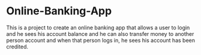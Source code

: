 # Online-Banking-App
This is a project to create an online banking app that allows a user to login and he sees his account balance and he can also transfer money to another person account and when that person logs in, he sees his account has been credited.

